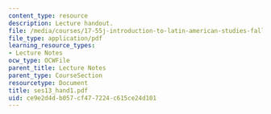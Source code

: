 ```yaml
---
content_type: resource
description: Lecture handout.
file: /media/courses/17-55j-introduction-to-latin-american-studies-fall-2006/ce9e2d4db057cf477224c615ce24d101_ses13_hand1.pdf
file_type: application/pdf
learning_resource_types:
- Lecture Notes
ocw_type: OCWFile
parent_title: Lecture Notes
parent_type: CourseSection
resourcetype: Document
title: ses13_hand1.pdf
uid: ce9e2d4d-b057-cf47-7224-c615ce24d101
---
```

